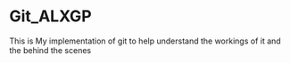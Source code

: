 # Git_ALXGP

This is My implementation of git to help understand the workings of it and the behind the scenes
